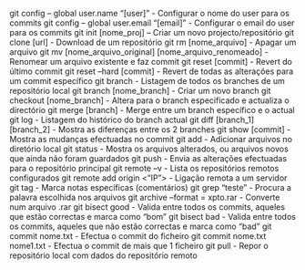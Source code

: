 git config – global user.name “[user]” - Configurar o nome do user para os commits 
git config – global user.email “[email]” - Configurar o email do user para os commits 
git init [nome_proj] – Criar um novo projecto/repositório 
git clone [url] - Download de um repositório 
git rm [nome_arquivo] - Apagar um arquivo 
git mv [nome_arquivo_original] [nome_arquivo_renomeado] - Renomear um arquivo existente e faz commit 
git reset [commit] - Revert do último commit 
git reset –hard [commit] - Revert de todas as alterações para um commit específico 
git branch - Listagem de todos os branches de um repositório local git branch [nome_branch] - Criar um novo branch 
git checkout [nome_branch] - Altera para o branch especificado e actualiza o directório git merge [branch] - Merge entre um branch específico e o actual 
git log - Listagem do histórico do branch actual 
git diff [branch_1] [branch_2] - Mostra as diferenças entre os 2 branches git show [commit] - Mostra as mudanças efectuadas no commit 
git add - Adicionar arquivos no diretório local 
git status - Mostra os arquivos alterados, ou arquivos novos que ainda não foram guardados 
git push - Envia as alterações efectuadas para o repositório principal git remote –v - Lista os repositórios remotos configurados 
git remote add origin <”IP”> - Ligação remota a um servidor git tag - Marca notas específicas (comentários) 
git grep “teste” - Procura a palavra escolhida nos arquivos git archive –format = xpto.rar - Converte num arquivo .rar 
git bisect good - Valida entre todos os commits, aqueles que estão correctas e marca como “bom” 
git bisect bad - Valida entre todos os commits, aqueles que não estão correctas e marca como “bad” 
git commit nome.txt - Efectua o commit do ficheiro git commit nome.txt nome1.txt - Efectua o commit de mais que 1 ficheiro 
git pull - Repor o repositório local com dados do repositório remoto
